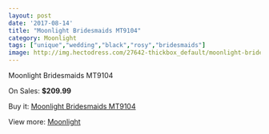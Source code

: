 ```yaml
---
layout: post
date: '2017-08-14'
title: "Moonlight Bridesmaids MT9104"
category: Moonlight
tags: ["unique","wedding","black","rosy","bridesmaids"]
image: http://img.hectodress.com/27642-thickbox_default/moonlight-bridesmaids-mt9104.jpg
---
```

Moonlight Bridesmaids MT9104

On Sales: **$209.99**
<a href="https://www.hectodress.com/moonlight/12866-moonlight-bridesmaids-mt9104.html"><amp-img layout="responsive" width="600" height="600" src="//img.hectodress.com/27642-thickbox_default/moonlight-bridesmaids-mt9104.jpg" alt="Moonlight Bridesmaids MT9104 0" /></a>
<a href="https://www.hectodress.com/moonlight/12866-moonlight-bridesmaids-mt9104.html"><amp-img layout="responsive" width="600" height="600" src="//img.hectodress.com/27643-thickbox_default/moonlight-bridesmaids-mt9104.jpg" alt="Moonlight Bridesmaids MT9104 1" /></a>

Buy it: [Moonlight Bridesmaids MT9104](https://www.hectodress.com/moonlight/12866-moonlight-bridesmaids-mt9104.html "Moonlight Bridesmaids MT9104")

View more: [Moonlight](https://www.hectodress.com/197-moonlight "Moonlight")